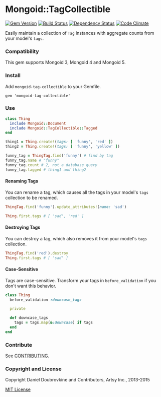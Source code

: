 Mongoid::TagCollectible
=======================

[![Gem Version](http://img.shields.io/gem/v/mongoid-tag-collectible.svg)](http://badge.fury.io/rb/mongoid-tag-collectible)
[![Build Status](http://img.shields.io/travis/mongoid/mongoid-tag-collectible.svg)](https://travis-ci.org/mongoid/mongoid-tag-collectible)
[![Dependency Status](https://gemnasium.com/mongoid/mongoid-tag-collectible.svg)](https://gemnasium.com/mongoid/mongoid-tag-collectible)
[![Code Climate](https://codeclimate.com/github/mongoid/mongoid-tag-collectible.svg)](https://codeclimate.com/github/mongoid/mongoid-tag-collectible)

Easily maintain a collection of `Tag` instances with aggregate counts from your model's `tags`.

### Compatibility

This gem supports Mongoid 3, Mongoid 4 and Mongoid 5.

### Install

Add `mongoid-tag-collectible` to your Gemfile.

```
gem 'mongoid-tag-collectible'
```

### Use

``` ruby
class Thing
  include Mongoid::Document
  include Mongoid::TagCollectible::Tagged
end

thing1 = Thing.create!(tags: [ 'funny', 'red' ])
thing2 = Thing.create!(tags: [ 'funny', 'yellow' ])

funny_tag = ThingTag.find('funny') # find by tag
funny_tag.name # "funny"
funny_tag.count # 2, not a database query
funny_tag.tagged # thing1 and thing2
```

#### Renaming Tags

You can rename a tag, which causes all the tags in your model's `tags` collection to be renamed.

``` ruby
ThingTag.find('funny').update_attributes!(name: 'sad')

Thing.first.tags # [ 'sad', 'red' ]
```

#### Destroying Tags

You can destroy a tag, which also removes it from your model's `tags` collection.

``` ruby
ThingTag.find('red').destroy
Thing.first.tags # [ 'sad' ]
```

#### Case-Sensitive

Tags are case-sensitive. Transform your tags in `before_validation` if you don't want this behavior.

``` ruby
class Thing
  before_validation :downcase_tags

  private

  def downcase_tags
    tags = tags.map(&:downcase) if tags
  end
end
```

### Contribute

See [CONTRIBUTING](CONTRIBUTING.md).

### Copyright and License

Copyright Daniel Doubrovkine and Contributors, Artsy Inc., 2013-2015

[MIT License](LICENSE.md)
